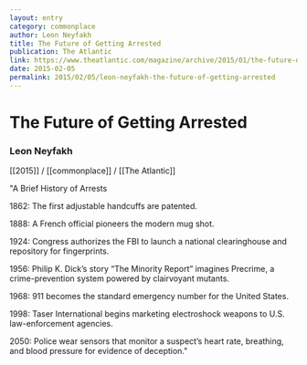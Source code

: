 ```yaml
---
layout: entry
category: commonplace
author: Leon Neyfakh
title: The Future of Getting Arrested
publication: The Atlantic
link: https://www.theatlantic.com/magazine/archive/2015/01/the-future-of-getting-arrested/383507/
date: 2015-02-05
permalink: 2015/02/05/leon-neyfakh-the-future-of-getting-arrested
---
```


# The Future of Getting Arrested

### Leon Neyfakh

[[2015]] / [[commonplace]] / [[The Atlantic]]

"A Brief History of Arrests 

1862: The first adjustable handcuffs are patented. 

1888: A French official pioneers the modern mug shot. 

1924: Congress authorizes the FBI to launch a national clearinghouse and repository for fingerprints. 

1956: Philip K. Dick’s story “The Minority Report” imagines Precrime, a crime-prevention system powered by clairvoyant mutants. 

1968: 911 becomes the standard emergency number for the United States. 

1998: Taser International begins marketing electroshock weapons to U.S. law-enforcement agencies. 

2050: Police wear sensors that monitor a suspect’s heart rate, breathing, and blood pressure for evidence of deception."
 
 
